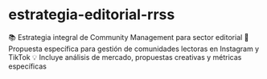 # estrategia-editorial-rrss
📚 Estrategia integral de Community Management para sector editorial 🎯 Propuesta específica para gestión de comunidades lectoras en Instagram y TikTok 💡 Incluye análisis de mercado, propuestas creativas y métricas específicas
